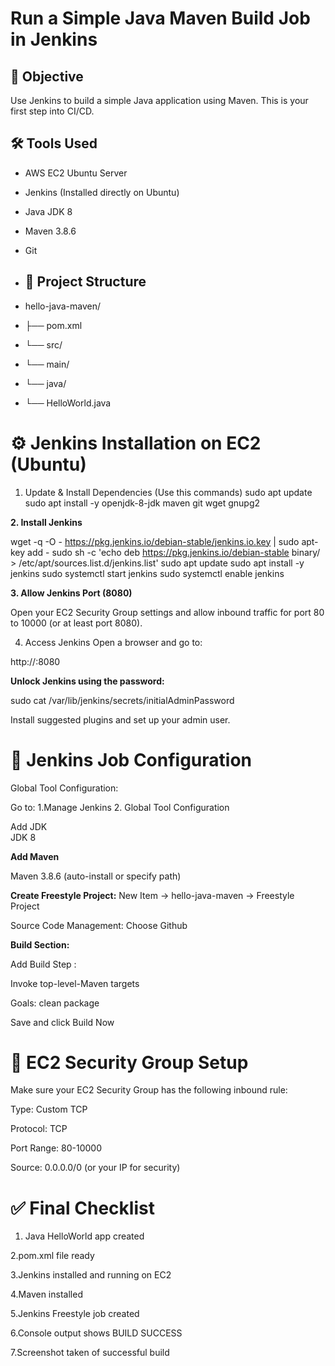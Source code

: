 # Run a Simple Java Maven Build Job in Jenkins

## 🚀 Objective

Use Jenkins to build a simple Java application using Maven. This is your first step into CI/CD.

## 🛠 Tools Used
- AWS EC2 Ubuntu Server
- Jenkins (Installed directly on Ubuntu)
- Java JDK 8
- Maven 3.8.6
- Git

- ## 📂 Project Structure

- hello-java-maven/
- ├── pom.xml
-  └── src/
-  └── main/  
-   └── java/
-    └── HelloWorld.java

  # ⚙️ Jenkins Installation on EC2 (Ubuntu)
  
  1. Update & Install Dependencies (Use this commands)
     sudo apt update
     sudo apt install -y openjdk-8-jdk maven git wget gnupg2

  **2. Install Jenkins**
  
wget -q -O - https://pkg.jenkins.io/debian-stable/jenkins.io.key | sudo apt-key add -
sudo sh -c 'echo deb https://pkg.jenkins.io/debian-stable binary/ > /etc/apt/sources.list.d/jenkins.list'
sudo apt update
sudo apt install -y jenkins
sudo systemctl start jenkins
sudo systemctl enable jenkins

**3. Allow Jenkins Port (8080)**

Open your EC2 Security Group settings and allow inbound traffic for port 80 to 10000 (or at least port 8080).

4. Access Jenkins
Open a browser and go to:

http://<your-ec2-public-ip>:8080

**Unlock Jenkins using the password:**

sudo cat /var/lib/jenkins/secrets/initialAdminPassword

Install suggested plugins and set up your admin user.

# 🔧 Jenkins Job Configuration

Global Tool Configuration:

Go to: 
1.Manage Jenkins 
2. Global Tool Configuration

Add JDK  
JDK 8

**Add Maven**

Maven 3.8.6 (auto-install or specify path)

**Create Freestyle Project:**
New Item → hello-java-maven → Freestyle Project

Source Code Management: Choose Github 

**Build Section:**

Add Build Step :

Invoke top-level-Maven targets

Goals: clean package

Save and click Build Now

# 🔐 EC2 Security Group Setup

Make sure your EC2 Security Group has the following inbound rule:

Type: Custom TCP

Protocol: TCP

Port Range: 80-10000

Source: 0.0.0.0/0 (or your IP for security)

# ✅ Final Checklist
1. Java HelloWorld app created

2.pom.xml file ready

3.Jenkins installed and running on EC2

4.Maven installed

5.Jenkins Freestyle job created

6.Console output shows BUILD SUCCESS

7.Screenshot taken of successful build








